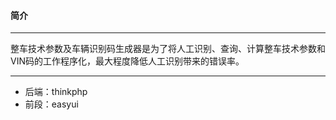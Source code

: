 ﻿#### 简介

---
整车技术参数及车辆识别码生成器是为了将人工识别、查询、计算整车技术参数和VIN码的工作程序化，最大程度降低人工识别带来的错误率。

---

* 后端：thinkphp 
* 前段：easyui
